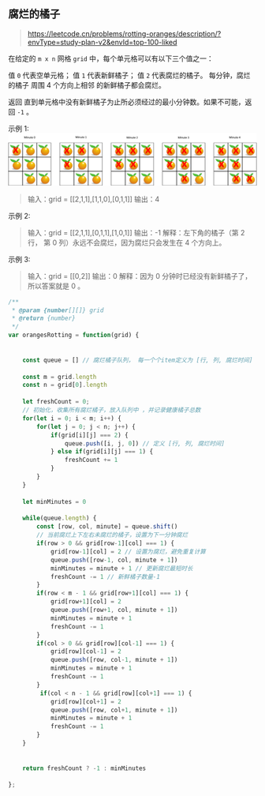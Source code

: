 ## 腐烂的橘子
> https://leetcode.cn/problems/rotting-oranges/description/?envType=study-plan-v2&envId=top-100-liked

在给定的 `m x n` 网格 `grid` 中，每个单元格可以有以下三个值之一：

值 `0` 代表空单元格；
值 `1` 代表新鲜橘子；
值 `2` 代表腐烂的橘子。
每分钟，腐烂的橘子 周围 4 个方向上相邻 的新鲜橘子都会腐烂。

返回 直到单元格中没有新鲜橘子为止所必须经过的最小分钟数。如果不可能，返回 `-1` 。

示例 1:
![alt text](image.png)
> 输入：grid = [[2,1,1],[1,1,0],[0,1,1]]
输出：4

示例 2:
> 输入：grid = [[2,1,1],[0,1,1],[1,0,1]]
输出：-1
解释：左下角的橘子（第 2 行， 第 0 列）永远不会腐烂，因为腐烂只会发生在 4 个方向上。

示例 3:
> 输入：grid = [[0,2]]
输出：0
解释：因为 0 分钟时已经没有新鲜橘子了，所以答案就是 0 。

```javascript
/**
 * @param {number[][]} grid
 * @return {number}
 */
var orangesRotting = function(grid) {


    const queue = [] // 腐烂橘子队列， 每一个个item定义为 [行, 列, 腐烂时间]

    const m = grid.length
    const n = grid[0].length

    let freshCount = 0;
    // 初始化，收集所有腐烂橘子，放入队列中 ，并记录健康橘子总数
    for(let i = 0; i < m; i++) {
        for(let j = 0; j < n; j++) {
            if(grid[i][j] === 2) {
                queue.push([i, j, 0]) // 定义 [行, 列, 腐烂时间]
            } else if(grid[i][j] === 1) {
                freshCount += 1
            }
        }
    }

    let minMinutes = 0

    while(queue.length) {
        const [row, col, minute] = queue.shift()
        // 当前腐烂上下左右未腐烂的橘子，设置为下一分钟腐烂
        if(row > 0 && grid[row-1][col] === 1) {
            grid[row-1][col] = 2 // 设置为腐烂，避免重复计算
            queue.push([row-1, col, minute + 1])
            minMinutes = minute + 1 // 更新腐烂最短时长
            freshCount -= 1 // 新鲜橘子数量-1
        }
        if(row < m - 1 && grid[row+1][col] === 1) {
            grid[row+1][col] = 2
            queue.push([row+1, col, minute + 1])
            minMinutes = minute + 1
            freshCount -= 1
        }
        if(col > 0 && grid[row][col-1] === 1) {
            grid[row][col-1] = 2
            queue.push([row, col-1, minute + 1])
            minMinutes = minute + 1
            freshCount -= 1
        }
         if(col < n - 1 && grid[row][col+1] === 1) {
            grid[row][col+1] = 2
            queue.push([row, col+1, minute + 1])
            minMinutes = minute + 1
            freshCount -= 1
        }
    }


    return freshCount ? -1 : minMinutes

};
```